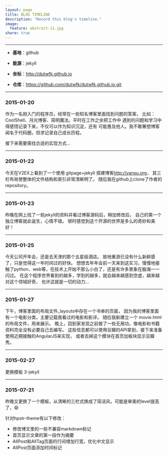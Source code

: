 ```yaml
---
layout: page
title: BLOG TIMELINE
description: "Record this blog's timeline."
image:
  feature: abstract-11.jpg
share: true
---
```


***

* **基地**：github

* **能源**：jekyll

* **坐标**：<http://dutwfk.github.io>

* **仓库**：<https://github.com/dutwfk/dutwfk.github.io.git>

***

### 2015-01-20

作为一名刚入门的程序员，经常在一些知名博客里面找到问题的答案，
比如：CoolShell、月光博客、简明魔法。平时在工作之余把工作中
遇到的问题和学习中得感悟记录下来，不仅可以作为知识沉淀，还有
可能惠及他人。我不敢奢想博客闻名于代码圈，但求记录自己成长历程。

接下来需要需找合适的实现方式...

***

### 2015-01-22

今天在V2EX上看到了一个使用 gitpage+jekyll 搭建博客<http://yansu.org>，
其三栏布局使整体的文件结构和索引非常清晰明了。
随后我在github上clone了作者的repository。

***

### 2015-01-23

昨晚在网上找了一些jekyll的资料并看过博客源码后，稍加修改后，
自己的第一个独立博客就此诞生，心情不错。
顿时感觉到这个开源的世界是多么的奇妙和美好！

***

### 2015-01-25

今天公司开年会，还是去天津的那个五星级酒店。
故地重游已没有什么新鲜感了，只是觉得这一年时间过的好快。
想想去年年会前一天来到这实习，慢慢地接触了python、web等，在技术上开始不那么小白了，还是有许多景象在脑海一一闪过。
在这个程序世界看到的越多，学到的越多，就会越来越感到空虚，越来越对这个领域好奇，
也许这就是一切的动力...

***

### 2015-01-27

下午，博客里面的布局文件_layouts中存在一个书单的页面，
因为我的博客里面有一个电影分类，主要记载我看过的电影和影评。
随后我新建立一个 movie.html 的布局文件，用来展示。
晚上，回到家发现之前做了一些无用功，像电影和书籍资料完全没有必要自己去编写。
这些信息都可以使用豆瓣的API拿到，接下来准备使用近期接触的AngularJS来实现，
或者去掉这个模块在首页加板块显示豆瓣秀。

***

### 2015-02-27

更换模板 3-jekyll

***

### 2015-07-21

昨晚又更换了一个模板，从清晰的三栏式换成了简洁风，可能是审美的level提高了，😄

针对hpstr-theme有以下修改：
* 修改博文里的一些不兼容markdown标记
* 首页显示文章的第一段作为摘要
* AllPost和AllTag页面的行间增加行宽，优化中文显示
* AllPost页面添加时间标记